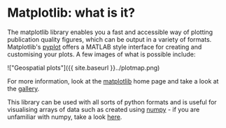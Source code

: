 ---
---

# Matplotlib: what is it?

The matplotlib library enables you a fast and accessible way of plotting publication quality figures, which can be output in a variety of formats. Matplotlib's [pyplot](http://matplotlib.org/api/pyplot_api.html) offers a MATLAB style interface for creating and customising your plots. A few images of what is possible include:



!["Geospatial plots"]({{ site.baseurl }}../plotmap.png)

For more information, look at the [matplotlib](http://matplotlib.org/index.html) home page and take a look at the [gallery](http://matplotlib.org/gallery.html).

This library can be used with all sorts of python formats and is useful for visualising arrays of data such as created using [numpy](http://www.numpy.org/) - if you are unfamiliar with numpy, take a look [here](../../PythonPackages_numpy/README_numpy).